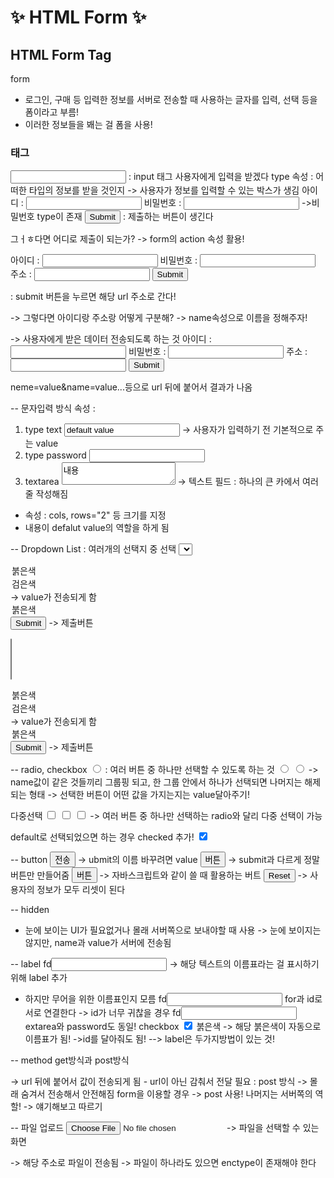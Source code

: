# ✨ HTML Form ✨

## **HTML Form Tag**

form

- 로그인, 구매 등 입력한 정보를 서버로 전송할 때 사용하는 글자를 입력, 선택 등을 폼이라고 부름!
- 이러한 정보들을 봬는 걸 폼을 사용!

### **태그**

<input type="text"> : input 태그 사용자에게 입력을 받겠다
type 속성 : 어떠한 타입의 정보를 받을 것인지
-> 사용자가 정보를 입력할 수 있는 박스가 생김
아이디 : <input type="text">
비밀번호 : <input type="password"> ->비밀번호 type이 존재
<input type = "submit"> : 제출하는 버튼이 생긴다

그ㅓㅎ다면 어디로 제출이 되는가? -> form의 action 속성 활용!

<form action = "url">
아이디 : <input type="text">
비밀번호 : <input type="password"> 
주소 : <input type="text">
<input type = "submit">
</form>
: submit 버튼을 누르면 해당 url 주소로 간다!

-> 그렇다면 아이디랑 주소랑 어떻게 구분해? -> name속성으로 이름을 정해주자!

<form action = "url"> -> 사용자에게 받은 데이터 전송되도록 하는 것
아이디 : <input type="text" name="id">
비밀번호 : <input type="password" name="pwd"> 
주소 : <input type="text" name="address">
<input type = "submit">
</form>
neme=value&name=value...등으로 url 뒤에 붙어서 결과가 나옴

-- 문자입력 방식
속성 :

1. type text
   <input type="text" name="address" value="default value"> -> 사용자가 입력하기 전 기본적으로 주는 value
2. type password
   <input type="password" name="pwd">
3. textarea
   <textarea>내용</textarea> -> 텍스트 필드 : 하나의 큰 카에서 여러 줄 작성해짐

- 속성 : cols, rows="2" 등 크기를 지정
- 내용이 defalut value의 역할을 하게 됨

-- Dropdown List : 여러개의 선택지 중 선택
<select name = "ccolor"> -> 이름으로 전송되도록

<option value = "red">붉은색</option>
<option value = "black">검은색</option> -> value가 전송되게 함
<option>붉은색</option>
</select>
<input type = "submit"> -> 제출버튼

<select name = "ccolor" multiple> -> 여러개를 선택가능하도록 (컨트롤키 + 클릭 가능)

<option value = "red">붉은색</option>
<option value = "black">검은색</option> -> value가 전송되게 함
<option>붉은색</option>
</select>
<input type = "submit"> -> 제출버튼

-- radio, checkbox
<input type="radio" name = "color" value="black"> : 여러 버튼 중 하나만 선택할 수 있도록 하는 것
<input type="radio" name = "color" value="black">
<input type="radio" name = "color" value="black">
-> name값이 같은 것들끼리 그룹핑 되고, 한 그룹 안에서 하나가 선택되면 나머지는 해제되는 형태
-> 선택한 버튼이 어떤 값을 가지는지는 value달아주기!

다중선택
<input type="checkbox" name = "size" value="black">
<input type="checkbox" name = "size" value="black">
<input type="checkbox" name = "size" value="black">
-> 여러 버튼 중 하나만 선택하는 radio와 달리 다중 선택이 가능

default로 선택되었으면 하는 경우 checked 추가!
<input type="checkbox" name = "size" value="black" checked>

-- button
<input type="submit" value="전송"> -> ubmit의 이름 바꾸려면 value
<input type="button" value="버튼"> -> submit과 다르게 정말 버튼만 만들어줌
<input type="button" value="버튼" onclick="alert('hello world')"> -> 자바스크립트와 같이 쓸 때 활용하는 버트
<input type="reset"> -> 사용자의 정보가 모두 리셋이 된다

-- hidden

- 눈에 보이는 UI가 필요없거나 몰래 서버쪽으로 보내야할 때 사용
  <input type ="hidden" name="hide" value="dsd">
  -> 눈에 보이지는 않지만, name과 value가 서버에 전송됨

-- label
<label>fd</label><input type = "text"> -> 해당 텍스트의 이름표라는 걸 표시하기 위해 label 추가

- 하지만 무어을 위한 이름표인지 모름
  <label for = "id_txt">fd</label><input type = "text" id ="id_txt">
  for과 id로 서로 연결한다
  -> id가 너무 귀찮을 경우
  <label>fd<input type = "text"></label>
  extarea와 password도 동일!
  checkbox
  <label>
  <input type="checkbox" name = "size" value="black" checked> 붉은색
  </label> -> 해당 붉은색이 자동으로 이름표가 됨!
  ->id를 달아줘도 됨!
  --> label은 두가지방법이 있는 것!

-- method
get방식과 post방식

<form action ="" methid="get or post"> -> url 뒤에 붙어서 값이 전송되게 됨
- url이 아닌 감춰서 전달 필요 : post 방식
-> 몰래 숨겨서 전송해서 안전해짐
form을 이용할 경우 -> post 사용!
나머지는 서버쪽의 역할! -> 얘기해보고 따르기

-- 파일 업로드
<input type = "file">
-> 파일을 선택할 수 있는 화면

<form action = "url 주소" method="post" enctype="multipart/form-data"> -> 해당 주소로 파일이 전송됨 -> 파일이 하나라도 있으면 enctype이 존재해야 한다
